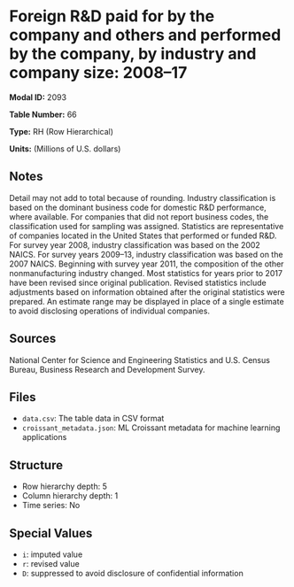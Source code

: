 # Foreign R&D paid for by the company and others and performed by the company, by industry and company size: 2008&#8211;17

**Modal ID:** 2093

**Table Number:** 66

**Type:** RH (Row Hierarchical)

**Units:** (Millions of U.S. dollars)

## Notes

Detail may not add to total because of rounding. Industry classification is based on the dominant business code for domestic R&D performance, where available. For companies that did not report business codes, the classification used for sampling was assigned. Statistics are representative of companies located in the United States that performed or funded R&D. For survey year 2008, industry classification was based on the 2002 NAICS. For survey years 2009–13, industry classification was based on the 2007 NAICS. Beginning with survey year 2011, the composition of the other nonmanufacturing industry changed. Most statistics for years prior to 2017 have been revised since original publication. Revised statistics include adjustments based on information obtained after the original statistics were prepared. An estimate range may be displayed in place of a single estimate to avoid disclosing operations of individual companies.

## Sources

National Center for Science and Engineering Statistics and U.S. Census Bureau, Business Research and Development Survey.

## Files

- `data.csv`: The table data in CSV format
- `croissant_metadata.json`: ML Croissant metadata for machine learning applications

## Structure

- Row hierarchy depth: 5
- Column hierarchy depth: 1
- Time series: No

## Special Values

- `i`: imputed value
- `r`: revised value
- `D`: suppressed to avoid disclosure of confidential information
